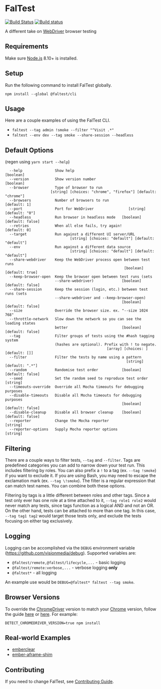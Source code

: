 # FalTest

[![Build Status](https://travis-ci.org/CrowdStrike/faltest.svg?branch=master)](https://travis-ci.org/CrowdStrike/faltest)
[![Build status](https://ci.appveyor.com/api/projects/status/ugj6vwro6p3w4gea/branch/master?svg=true)](https://ci.appveyor.com/project/CrowdStrike/faltest/branch/master)

A different take on [WebDriver](https://www.w3.org/TR/webdriver1) browser testing

## Requirements

Make sure [Node.js](https://nodejs.org) 8.10+ is installed.

## Setup

Run the following command to install FalTest globally.

```
npm install --global @faltest/cli
```

## Usage

Here are a couple examples of using the FalTest CLI.

*   `faltest --tag admin !smoke --filter "^Visit .*"`
*   `faltest --env dev --tag smoke --share-session --headless`

## Default Options

(regen using `yarn start --help`)

```
  --help               Show help                                       [boolean]
  --version            Show version number                             [boolean]
  --browser            Type of browser to run
                     [string] [choices: "chrome", "firefox"] [default: "chrome"]
  --browsers           Number of browsers to run                    [default: 1]
  --port               Port for WebDriver                [string] [default: "0"]
  --headless           Run browser in headless mode   [boolean] [default: false]
  --retries            When all else fails, try again!              [default: 0]
  --target             Run against a different UI server/URL
                              [string] [choices: "default"] [default: "default"]
  --env                Run against a different data source
                              [string] [choices: "default"] [default: "default"]
  --share-webdriver    Keep the WebDriver process open between test runs
                                                       [boolean] [default: true]
  --keep-browser-open  Keep the browser open between test runs (sets
                       --share-webdriver)             [boolean] [default: false]
  --share-session      Keep the session (login, etc.) between test runs (sets
                       --share-webdriver and --keep-browser-open)
                                                      [boolean] [default: false]
  --size               Override the browser size. ex. "--size 1024 768"
  --throttle-network   Slow down the network so you can see the loading states
                       better                         [boolean] [default: false]
  --tag                Filter groups of tests using the #hash tagging system
                       (hashes are optional). Prefix with ! to negate.
                                               [array] [choices: ] [default: []]
  --filter             Filter the tests by name using a pattern
                                                        [string] [default: ".*"]
  --random             Randomise test order           [boolean] [default: false]
  --seed               Set the random seed to reproduce test order      [string]
  --timeouts-override  Override all Mocha timeouts for debugging purposes
  --disable-timeouts   Disable all Mocha timeouts for debugging purposes
                                                      [boolean] [default: false]
  --disable-cleanup    Disable all browser cleanup    [boolean] [default: false]
  --reporter           Change the Mocha reporter                        [string]
  --reporter-options   Supply Mocha reporter options                    [string]
```

## Filtering

There are a couple ways to filter tests, `--tag` and `--filter`. Tags are predefined categories you can add to narrow down your test run. This includes filtering by roles. You can also prefix a `!` to a tag (ex. `--tag !smoke`) if you want to exclude it. If you are using Bash, you may need to escape the exclamation mark (ex. `--tag \!smoke`). The filter is a regular expression that can match test names. You can combine both these options.

Filtering by tags is a little different between roles and other tags. Since a test only ever has one role at a time attached to it, `--tag role1 role2` would never match any tests, since tags function as a logical AND and not an OR. On the other hand, tests can be attached to more than one tag. In this case, `--tag tag1 tag2` would target those tests only, and exclude the tests focusing on either tag exclusively.

## Logging

Logging can be accomplished via the `DEBUG` environment variable (<https://github.com/visionmedia/debug>). Supported variables are:

*   `@faltest/remote,@faltest/lifecycle,...` - basic logging
*   `@faltest/remote:verbose,...` - verbose logging __only__
*   `@faltest*` - all logging

An example use would be `DEBUG=@faltest* faltest --tag smoke`.

## Browser Versions

To override the [ChromeDriver](https://sites.google.com/a/chromium.org/chromedriver/) version to match your [Chrome](https://www.google.com/chrome) version, follow the guide [here](https://github.com/giggio/node-chromedriver#versioning) or [here](https://github.com/giggio/node-chromedriver#detect-chromedriver-version). For example:

```
DETECT_CHROMEDRIVER_VERSION=true npm install
```

## Real-world Examples

*   [emberclear](https://github.com/NullVoxPopuli/emberclear/blob/master/packages/smoke-tests/tests/smoke-test.js)
*   [ember-aframe-shim](https://github.com/ember-vr/ember-aframe-shim/blob/master/faltest/smoke-test.js)

## Contributing

If you need to change FalTest, see [Contributing Guide](./CONTRIBUTING.md).
